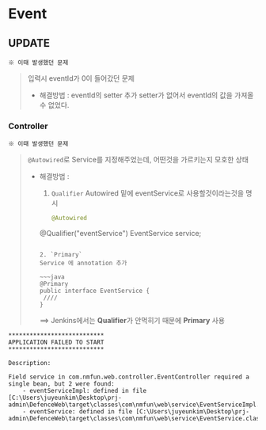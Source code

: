 # Event



## UPDATE

`※ 이때 발생했던 문제`

> 입력시 eventId가 0이 들어갔던 문제
>
> - 해결방법 : eventId의 setter 추가
>   setter가 없어서 eventId의 값을 가져올수 없었다.





### Controller

`※ 이때 발생했던 문제`

> `@Autowired`로 Service를 지정해주었는데, 어떤것을 가르키는지 모호한 상태
>
> - 해결방법 : 
>
>   1. `Qualifier`
>      Autowired 밑에 eventService로 사용할것이라는것을 명시
>   
>      ~~~java
>      @Autowired
>    @Qualifier("eventService")
>      EventService service;
>      ~~~
>   
>   2. `Primary`
>      Service 에 annotation 추가
>   
>      ~~~java
>      @Primary
>      public interface EventService {
>      	//// 
>      }
>      ~~~
>   
>   ==> Jenkins에서는 **Qualifier**가 안먹히기 때문에 **Primary** 사용

~~~
***************************
APPLICATION FAILED TO START
***************************

Description:

Field service in com.nmfun.web.controller.EventController required a single bean, but 2 were found:
	- eventServiceImpl: defined in file [C:\Users\juyeunkim\Desktop\prj-admin\DefenceWeb\target\classes\com\nmfun\web\service\EventServiceImpl.class]
	- eventService: defined in file [C:\Users\juyeunkim\Desktop\prj-admin\DefenceWeb\target\classes\com\nmfun\web\service\EventService.class]
~~~

